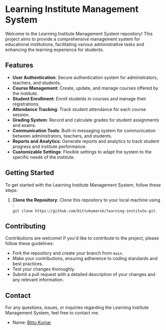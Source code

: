 # Learning Institute Management System

Welcome to the Learning Institute Management System repository! This project aims to provide a comprehensive management system for educational institutions, facilitating various administrative tasks and enhancing the learning experience for students.

## Features

- **User Authentication**: Secure authentication system for administrators, teachers, and students.
- **Course Management**: Create, update, and manage courses offered by the institute.
- **Student Enrollment**: Enroll students in courses and manage their registrations.
- **Attendance Tracking**: Track student attendance for each course session.
- **Grading System**: Record and calculate grades for student assignments and exams.
- **Communication Tools**: Built-in messaging system for communication between administrators, teachers, and students.
- **Reports and Analytics**: Generate reports and analytics to track student progress and institute performance.
- **Customizable Settings**: Flexible settings to adapt the system to the specific needs of the institute.

## Getting Started

To get started with the Learning Institute Management System, follow these steps:

1. **Clone the Repository**: Clone this repository to your local machine using : <br>
   `git clone https://github.com/bittukumarsk/learning-institute.git`.

## Contributing

Contributions are welcome! If you'd like to contribute to the project, please follow these guidelines:

- Fork the repository and create your branch from `main`.
- Make your contributions, ensuring adherence to coding standards and best practices.
- Test your changes thoroughly.
- Submit a pull request with a detailed description of your changes and any relevant information.


## Contact

For any questions, issues, or inquiries regarding the Learning Institute Management System, feel free to contact me.

- Name: [Bittu Kumar](https://github.com/bittukumarsk)
